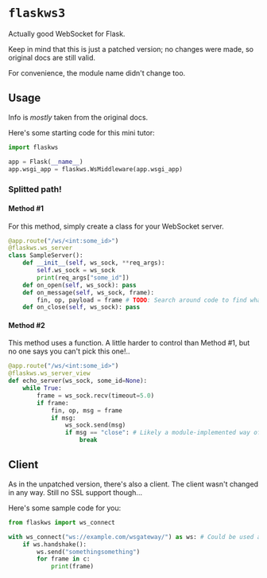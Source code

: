 # `flaskws3`

Actually good WebSocket for Flask.

Keep in mind that this is just a patched version; no changes were made, so original docs are still valid.

For convenience, the module name didn't change too.

## Usage

Info is *mostly* taken from the original docs.

Here's some starting code for this mini tutor:

```py
import flaskws

app = Flask(__name__)
app.wsgi_app = flaskws.WsMiddleware(app.wsgi_app)
```
<!-- # app.run() -->

### Splitted path!

#### Method #1

For this method, simply create a class for your WebSocket server.

```py
@app.route("/ws/<int:some_id>")
@flaskws.ws_server
class SampleServer():
	def __init__(self, ws_sock, **req_args):
		self.ws_sock = ws_sock
		print(req_args["some_id"])
	def on_open(self, ws_sock): pass
	def on_message(self, ws_sock, frame):
		fin, op, payload = frame # TODO: Search around code to find what info lurks in `frame`.
	def on_close(self, ws_sock): pass
```

#### Method #2

This method uses a function. A little harder to control than Method #1, but no one says you can't pick this one!..

```py
@app.route("/ws/<int:some_id>")
@flaskws.ws_server_view
def echo_server(ws_sock, some_id=None):
	while True:
		frame = ws_sock.recv(timeout=5.0)
		if frame:
			fin, op, msg = frame
			if msg:
				ws_sock.send(msg)
				if msg == "close": # Likely a module-implemented way of closing??
					break
```

## Client

As in the unpatched version, there's also a client. The client wasn't changed in any way. Still no SSL support though...

Here's some sample code for you:

```py
from flaskws import ws_connect

with ws_connect("ws://example.com/wsgateway/") as ws: # Could be used as a class too, just remember to `close()`!!
	if ws.handshake():
		ws.send("somethingsomething")
		for frame in c:
			print(frame)
```
